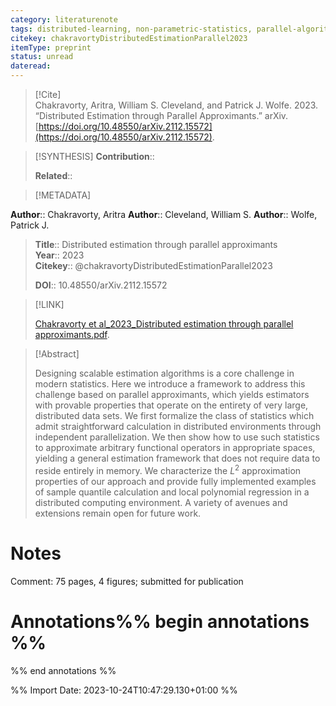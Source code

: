 ```yaml
---
category: literaturenote
tags: distributed-learning, non-parametric-statistics, parallel-algorithm
citekey: chakravortyDistributedEstimationParallel2023
itemType: preprint
status: unread  
dateread:  
---
```


> [!Cite]  
> Chakravorty, Aritra, William S. Cleveland, and Patrick J. Wolfe. 2023. “Distributed Estimation through Parallel Approximants.” arXiv. [https://doi.org/10.48550/arXiv.2112.15572](https://doi.org/10.48550/arXiv.2112.15572).

> [!SYNTHESIS] 
>**Contribution**::
>
>**Related**:: 
>

> [!METADATA]  
>
**Author**:: Chakravorty, Aritra
**Author**:: Cleveland, William S.
**Author**:: Wolfe, Patrick J.<br>
> **Title**:: Distributed estimation through parallel approximants    
> **Year**:: 2023     
> **Citekey**:: @chakravortyDistributedEstimationParallel2023    
>    
>    
>     
>    
>    
>     
>    
>**DOI**:: 10.48550/arXiv.2112.15572    
>

> [!LINK] 
>
> [Chakravorty et al_2023_Distributed estimation through parallel approximants.pdf](file:///Users/steven/Library/CloudStorage/GoogleDrive-steven.golovkine@ul.ie/My%20Drive/bibliography/arXiv/2023/Chakravorty%20et%20al_2023_Distributed%20estimation%20through%20parallel%20approximants.pdf).

>[!Abstract]
>
>Designing scalable estimation algorithms is a core challenge in modern statistics. Here we introduce a framework to address this challenge based on parallel approximants, which yields estimators with provable properties that operate on the entirety of very large, distributed data sets. We first formalize the class of statistics which admit straightforward calculation in distributed environments through independent parallelization. We then show how to use such statistics to approximate arbitrary functional operators in appropriate spaces, yielding a general estimation framework that does not require data to reside entirely in memory. We characterize the $L^2$ approximation properties of our approach and provide fully implemented examples of sample quantile calculation and local polynomial regression in a distributed computing environment. A variety of avenues and extensions remain open for future work.
>>


# Notes
Comment: 75 pages, 4 figures; submitted for publication<br>
# Annotations%% begin annotations %%  
 
  
%% end annotations %%

%% Import Date: 2023-10-24T10:47:29.130+01:00 %%

